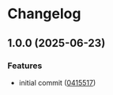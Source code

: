 # Changelog

## 1.0.0 (2025-06-23)


### Features

* initial commit ([0415517](https://github.com/OMICRONEnergyOSS/oscd-menu-open/commit/0415517ea668863a26b952371965018101f6d632))
